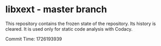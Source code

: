 # libxext - master branch

This repository contains the frozen state of the repository.
Its history is cleared. It is used only for static code
analysis with Codacy.

Commit Time: 1726193939
